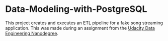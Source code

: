 # Data-Modeling-with-PostgreSQL
This project creates and executes an ETL pipeline for a fake song streaming application. This was made during an assignment from the [Udacity Data Engineering Nanodegree](https://www.udacity.com/course/data-engineer-nanodegree--nd027).

